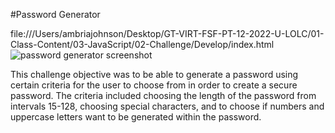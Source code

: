 #Password Generator

file:///Users/ambriajohnson/Desktop/GT-VIRT-FSF-PT-12-2022-U-LOLC/01-Class-Content/03-JavaScript/02-Challenge/Develop/index.html
![password generator screenshot](https://user-images.githubusercontent.com/53230728/213342947-72c1b3c2-4c5a-4e92-93a6-c9da82c5f454.png)

This challenge objective was to be able to generate a password using certain criteria for the user to choose from in order to create a secure password. The criteria included choosing the length of the password from intervals 15-128, choosing special characters, and to choose if numbers and uppercase letters want to be generated within the password.
